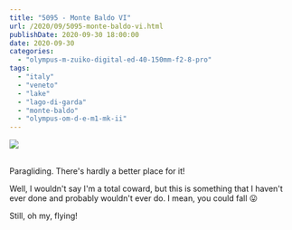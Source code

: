 ```yaml
---
title: "5095 - Monte Baldo VI"
url: /2020/09/5095-monte-baldo-vi.html
publishDate: 2020-09-30 18:00:00
date: 2020-09-30
categories: 
  - "olympus-m-zuiko-digital-ed-40-150mm-f2-8-pro"
tags: 
  - "italy"
  - "veneto"
  - "lake"
  - "lago-di-garda"
  - "monte-baldo"
  - "olympus-om-d-e-m1-mk-ii"
---
```

<div class="container">
<div class="center"><a target="_blank" href="https://d25zfm9zpd7gm5.cloudfront.net/1200x1200/2018/20180910_144919_lr.jpg"><img class="webfeedsFeaturedVisual" src="https://d25zfm9zpd7gm5.cloudfront.net/0600x0600/2018/20180910_144919_lr.jpg" /></a></div>
</div>
<br />

Paragliding. There's hardly a better place for it!

Well, I wouldn't say I'm a total coward, but this is something that
I haven't ever done and probably wouldn't ever do. I mean, you could
fall :stuck_out_tongue:

Still, oh my, flying!